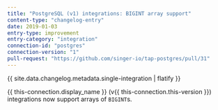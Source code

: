 ```yaml
---
title: "PostgreSQL (v1) integrations: BIGINT array support"
content-type: "changelog-entry"
date: 2019-01-03
entry-type: improvement
entry-category: "integration" 
connection-id: "postgres"
connection-version: "1"
pull-request: "https://github.com/singer-io/tap-postgres/pull/31"
---
```


{{ site.data.changelog.metadata.single-integration | flatify }}

{{ this-connection.display_name }} (v{{ this-connection.this-version }}) integrations now support arrays of `BIGINT`s.